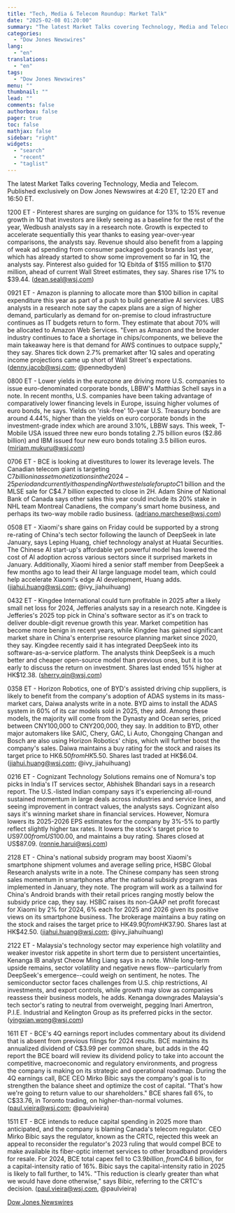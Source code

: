 ```yaml
---
title: "Tech, Media & Telecom Roundup: Market Talk"
date: "2025-02-08 01:20:00"
summary: "The latest Market Talks covering Technology, Media and Telecom. Published exclusively on Dow Jones Newswires at 4:20 ET, 12:20 ET and 16:50 ET.1200 ET - Pinterest shares are surging on guidance for 13% to 15% revenue growth in 1Q that investors are likely seeing as a baseline for the rest..."
categories:
  - "Dow Jones Newswires"
lang:
  - "en"
translations:
  - "en"
tags:
  - "Dow Jones Newswires"
menu: ""
thumbnail: ""
lead: ""
comments: false
authorbox: false
pager: true
toc: false
mathjax: false
sidebar: "right"
widgets:
  - "search"
  - "recent"
  - "taglist"
---
```


The latest Market Talks covering Technology, Media and Telecom. Published exclusively on Dow Jones Newswires at 4:20 ET, 12:20 ET and 16:50 ET.

1200 ET - Pinterest shares are surging on guidance for 13% to 15% revenue growth in 1Q that investors are likely seeing as a baseline for the rest of the year, Wedbush analysts say in a research note. Growth is expected to accelerate sequentially this year thanks to easing year-over-year comparisons, the analysts say. Revenue should also benefit from a lapping of weak ad spending from consumer packaged goods brands last year, which has already started to show some improvement so far in 1Q, the analysts say. Pinterest also guided for 1Q Ebitda of $155 million to $170 million, ahead of current Wall Street estimates, they say. Shares rise 17% to $39.44. (dean.seal@wsj.com)

0921 ET - Amazon is planning to allocate more than $100 billion in capital expenditure this year as part of a push to build generative AI services. UBS analysts in a research note say the capex plans are a sign of higher demand, particularly as demand for on-premise to cloud infrastructure continues as IT budgets return to form. They estimate that about 70% will be allocated to Amazon Web Services. "Even as Amazon and the broader industry continues to face a shortage in chips/components, we believe the main takeaway here is that demand for AWS continues to outpace supply," they say. Shares tick down 2.7% premarket after 1Q sales and operating income projections came up short of Wall Street's expectations. (denny.jacob@wsj.com; @pennedbyden)

0800 ET - Lower yields in the eurozone are driving more U.S. companies to issue euro-denominated corporate bonds, LBBW's Matthias Schell says in a note. In recent months, U.S. companies have been taking advantage of comparatively lower financing levels in Europe, issuing higher volumes of euro bonds, he says. Yields on 'risk-free' 10-year U.S. Treasury bonds are around 4.44%, higher than the yields on euro corporate bonds in the investment-grade index which are around 3.10%, LBBW says. This week, T-Mobile USA issued three new euro bonds totaling 2.75 billion euros ($2.86 billion) and IBM issued four new euro bonds totaling 3.5 billion euros. (miriam.mukuru@wsj.com)

0706 ET - BCE is looking at divestitures to lower its leverage levels. The Canadian telecom giant is targeting C$7 billion in asset monetizations in the 2024-25 period and currently it has pending Northwestel sale for up to C$1 billion and the MLSE sale for C$4.7 billion expected to close in 2H. Adam Shine of National Bank of Canada says other sales this year could include its 20% stake in NHL team Montreal Canadiens, the company's smart home business, and perhaps its two-way mobile radio business. (adriano.marchese@wsj.com)

0508 ET - Xiaomi's share gains on Friday could be supported by a strong re-rating of China's tech sector following the launch of DeepSeek in late January, says Leping Huang, chief technology analyst at Huatai Securities. The Chinese AI start-up's affordable yet powerful model has lowered the cost of AI adoption across various sectors since it surprised markets in January. Additionally, Xiaomi hired a senior staff member from DeepSeek a few months ago to lead their AI large language model team, which could help accelerate Xiaomi's edge AI development, Huang adds. (jiahui.huang@wsj.com; @ivy\_jiahuihuang)

0432 ET - Kingdee International could turn profitable in 2025 after a likely small net loss for 2024, Jefferies analysts say in a research note. Kingdee is Jefferies's 2025 top pick in China's software sector as it's on track to deliver double-digit revenue growth this year. Market competition has become more benign in recent years, while Kingdee has gained significant market share in China's enterprise resource planning market since 2020, they say. Kingdee recently said it has integrated DeepSeek into its software-as-a-service platform. The analysts think DeepSeek is a much better and cheaper open-source model than previous ones, but it is too early to discuss the return on investment. Shares last ended 15% higher at HK$12.38. (sherry.qin@wsj.com)

0358 ET - Horizon Robotics, one of BYD's assisted driving chip suppliers, is likely to benefit from the company's adoption of ADAS systems in its mass-market cars, Daiwa analysts write in a note. BYD aims to install the ADAS system in 60% of its car models sold in 2025, they add. Among these models, the majority will come from the Dynasty and Ocean series, priced between CNY100,000 to CNY200,000, they say. In addition to BYD, other major automakers like SAIC, Chery, GAC, Li Auto, Chongqing Changan and Bosch are also using Horizon Robotics' chips, which will further boost the company's sales. Daiwa maintains a buy rating for the stock and raises its target price to HK$6.50 from HK$5.50. Shares last traded at HK$6.04.(jiahui.huang@wsj.com; @ivy\_jiahuihuang)

0216 ET - Cognizant Technology Solutions remains one of Nomura's top picks in India's IT services sector, Abhishek Bhandari says in a research report. The U.S.-listed Indian company says it's experiencing all-round sustained momentum in large deals across industries and service lines, and seeing improvement in contract values, the analysts says. Cognizant also says it's winning market share in financial services. However, Nomura lowers its 2025-2026 EPS estimates for the company by 3%-5% to partly reflect slightly higher tax rates. It lowers the stock's target price to US$97.00 from US$100.00, and maintains a buy rating. Shares closed at US$87.09. (ronnie.harui@wsj.com)

2128 ET - China's national subsidy program may boost Xiaomi's smartphone shipment volumes and average selling price, HSBC Global Research analysts write in a note. The Chinese company has seen strong sales momentum in smartphones after the national subsidy program was implemented in January, they note. The program will work as a tailwind for China's Android brands with their retail prices ranging mostly below the subsidy price cap, they say. HSBC raises its non-GAAP net profit forecast for Xiaomi by 2% for 2024, 6% each for 2025 and 2026 given its positive views on its smartphone business. The brokerage maintains a buy rating on the stock and raises the target price to HK$49.90 from HK$37.90. Shares last at HK$42.50. (jiahui.huang@wsj.com; @ivy\_jiahuihuang)

2122 ET - Malaysia's technology sector may experience high volatility and weaker investor risk appetite in short term due to persistent uncertainties, Kenanga IB analyst Cheow Ming Liang says in a note. While long-term upside remains, sector volatility and negative news flow--particularly from DeepSeek's emergence--could weigh on sentiment, he notes. The semiconductor sector faces challenges from U.S. chip restrictions, AI investments, and export controls, while growth may slow as companies reassess their business models, he adds. Kenanga downgrades Malaysia's tech sector's rating to neutral from overweight, pegging Inari Amertron, P.I.E. Industrial and Kelington Group as its preferred picks in the sector. (yingxian.wong@wsj.com)

1611 ET - BCE's 4Q earnings report includes commentary about its dividend that is absent from previous filings for 2024 results. BCE maintains its annualized dividend of C$3.99 per common share, but adds in the 4Q report the BCE board will review its dividend policy to take into account the competitive, macroeconomic and regulatory environments, and progress the company is making on its strategic and operational roadmap. During the 4Q earnings call, BCE CEO Mirko Bibic says the company's goal is to strengthen the balance sheet and optimize the cost of capital. "That's how we're going to return value to our shareholders." BCE shares fall 6%, to C$33.76, in Toronto trading, on higher-than-normal volumes. (paul.vieira@wsj.com; @paulvieira)

1511 ET - BCE intends to reduce capital spending in 2025 more than anticipated, and the company is blaming Canada's telecom regulator. CEO Mirko Bibic says the regulator, known as the CRTC, rejected this week an appeal to reconsider the regulator's 2023 ruling that would compel BCE to make available its fiber-optic internet services to other broadband providers for resale. For 2024, BCE total capex fell to C$3.9 billion, from C$4.6 billion, for a capital-intensity ratio of 16%. Bibic says the capital-intensity ratio in 2025 is likely to fall further, to 14%. "This reduction is clearly greater than what we would have done otherwise," says Bibic, referring to the CRTC's decision. (paul.vieira@wsj.com, @paulvieira)

[Dow Jones Newswires](https://www.tradingview.com/news/DJN_DN20250207008518:0/)
